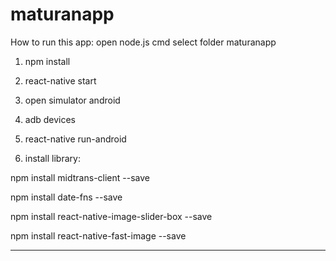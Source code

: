 # maturanapp
How to run this app:
open node.js cmd select folder maturanapp
1. npm install

2. react-native start

3. open simulator android

4. adb devices

5. react-native run-android

6. install library:

npm install midtrans-client --save

npm install date-fns --save

npm install react-native-image-slider-box --save

npm install react-native-fast-image --save

------------------------------
